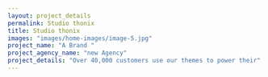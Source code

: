 ```yaml
---
layout: project_details
permalink: Studio thonix
title: Studio thonix
images: "images/home-images/image-5.jpg"
project_name: "A Brand "
project_agency_name: "new Agency"
project_details: "Over 40,000 customers use our themes to power their"
---
```

